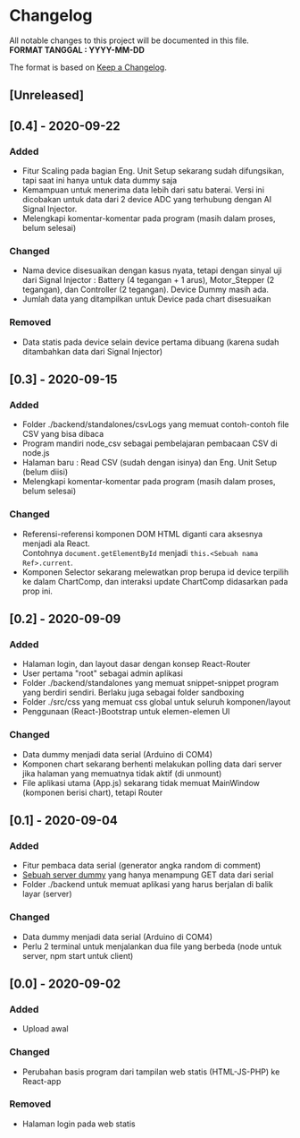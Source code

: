 # Changelog
All notable changes to this project will be documented in this file.<br/>
**FORMAT TANGGAL : YYYY-MM-DD <br/>**

The format is based on [Keep a Changelog](https://keepachangelog.com/en/1.0.0/).

## [Unreleased]

## [0.4] - 2020-09-22

### Added
- Fitur Scaling pada bagian Eng. Unit Setup sekarang sudah difungsikan, tapi saat ini hanya untuk data dummy saja
- Kemampuan untuk menerima data lebih dari satu baterai. Versi ini dicobakan untuk data dari 2 device ADC yang terhubung dengan AI Signal Injector.
- Melengkapi komentar-komentar pada program (masih dalam proses, belum selesai)

### Changed
- Nama device disesuaikan dengan kasus nyata, tetapi dengan sinyal uji dari Signal Injector : Battery (4 tegangan + 1 arus), Motor_Stepper (2 tegangan), dan Controller (2 tegangan). Device Dummy masih ada.
- Jumlah data yang ditampilkan untuk Device pada chart disesuaikan

### Removed
- Data statis pada device selain device pertama dibuang (karena sudah ditambahkan data dari Signal Injector)

## [0.3] - 2020-09-15

### Added
- Folder ./backend/standalones/csvLogs yang memuat contoh-contoh file CSV yang bisa dibaca
- Program mandiri node_csv sebagai pembelajaran pembacaan CSV di node.js
- Halaman baru : Read CSV (sudah dengan isinya) dan Eng. Unit Setup (belum diisi)
- Melengkapi komentar-komentar pada program (masih dalam proses, belum selesai)

### Changed
- Referensi-referensi komponen DOM HTML diganti cara aksesnya menjadi ala React. <br /> 
    Contohnya ```document.getElementById``` menjadi ```this.<Sebuah nama Ref>.current```.
- Komponen Selector sekarang melewatkan prop berupa id device terpilih ke dalam ChartComp, dan interaksi update ChartComp didasarkan pada prop ini.

## [0.2] - 2020-09-09

### Added
- Halaman login, dan layout dasar dengan konsep React-Router
- User pertama "root" sebagai admin aplikasi
- Folder ./backend/standalones yang memuat snippet-snippet program yang berdiri sendiri. Berlaku juga sebagai folder sandboxing
- Folder  ./src/css yang memuat css global untuk seluruh komponen/layout
- Penggunaan (React-)Bootstrap untuk elemen-elemen UI

### Changed
- Data dummy menjadi data serial (Arduino di COM4)
- Komponen chart sekarang berhenti melakukan polling data dari server jika halaman yang memuatnya tidak aktif (di unmount)
- File aplikasi utama (App.js) sekarang tidak memuat MainWindow (komponen berisi chart), tetapi Router

## [0.1] - 2020-09-04

### Added
- Fitur pembaca data serial (generator angka random di comment)
- [Sebuah server dummy](http://localhost:5000) yang hanya menampung GET data dari serial
- Folder ./backend untuk memuat aplikasi yang harus berjalan di balik layar (server)

### Changed
- Data dummy menjadi data serial (Arduino di COM4)
- Perlu 2 terminal untuk menjalankan dua file yang berbeda (node untuk server, npm start untuk client)

## [0.0] - 2020-09-02

### Added
- Upload awal

### Changed
- Perubahan basis program dari tampilan web statis (HTML-JS-PHP) ke React-app

### Removed
- Halaman login pada web statis